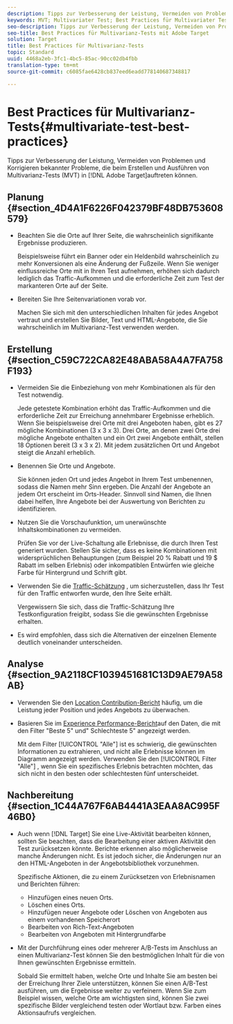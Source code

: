 ```yaml
---
description: Tipps zur Verbesserung der Leistung, Vermeiden von Problemen und Korrigieren bekannter Probleme, die beim Erstellen und Ausführen von Multivarianz-Test-Aktivitäten in Adobe Target auftreten könnten.
keywords: MVT; Multivariater Test; Best Practices für Multivariater Test; Best Practices für MVT; MVT-Kombinationen; MVT-Berichte
seo-description: Tipps zur Verbesserung der Leistung, Vermeiden von Problemen und Korrigieren bekannter Probleme, die beim Erstellen und Ausführen von Multivarianz-Test-Aktivitäten in Adobe Target auftreten könnten.
seo-title: Best Practices für Multivarianz-Tests mit Adobe Target
solution: Target
title: Best Practices für Multivarianz-Tests
topic: Standard
uuid: 4468a2eb-3fc1-4bc5-85ac-90cc02db4fbb
translation-type: tm+mt
source-git-commit: c6085fae6428cb837eed6eadd778140687348817

---
```



# Best Practices für Multivarianz-Tests{#multivariate-test-best-practices}

Tipps zur Verbesserung der Leistung, Vermeiden von Problemen und Korrigieren bekannter Probleme, die beim Erstellen und Ausführen von Multivarianz-Tests (MVT) in [!DNL Adobe Target]auftreten können.

## Planung {#section_4D4A1F6226F042379BF48DB753608579}

* Beachten Sie die Orte auf Ihrer Seite, die wahrscheinlich signifikante Ergebnisse produzieren.

   Beispielsweise führt ein Banner oder ein Heldenbild wahrscheinlich zu mehr Konversionen als eine Änderung der Fußzeile. Wenn Sie weniger einflussreiche Orte mit in Ihren Test aufnehmen, erhöhen sich dadurch lediglich das Traffic-Aufkommen und die erforderliche Zeit zum Test der markanteren Orte auf der Seite.
* Bereiten Sie Ihre Seitenvariationen vorab vor.

   Machen Sie sich mit den unterschiedlichen Inhalten für jedes Angebot vertraut und erstellen Sie Bilder, Text und HTML-Angebote, die Sie wahrscheinlich im Multivarianz-Test verwenden werden.

## Erstellung {#section_C59C722CA82E48ABA58A4A7FA758F193}

* Vermeiden Sie die Einbeziehung von mehr Kombinationen als für den Test notwendig.

   Jede getestete Kombination erhöht das Traffic-Aufkommen und die erforderliche Zeit zur Erreichung annehmbarer Ergebnisse erheblich. Wenn Sie beispielsweise drei Orte mit drei Angeboten haben, gibt es 27 mögliche Kombinationen (3 x 3 x 3). Drei Orte, an denen zwei Orte drei mögliche Angebote enthalten und ein Ort zwei Angebote enthält, stellen 18 Optionen bereit (3 x 3 x 2). Mit jedem zusätzlichen Ort und Angebot steigt die Anzahl erheblich.

* Benennen Sie Orte und Angebote.

   Sie können jeden Ort und jedes Angebot in Ihrem Test umbenennen, sodass die Namen mehr Sinn ergeben. Die Anzahl der Angebote an jedem Ort erscheint im Orts-Header. Sinnvoll sind Namen, die Ihnen dabei helfen, Ihre Angebote bei der Auswertung von Berichten zu identifizieren.

* Nutzen Sie die Vorschaufunktion, um unerwünschte Inhaltskombinationen zu vermeiden.

   Prüfen Sie vor der Live-Schaltung alle Erlebnisse, die durch Ihren Test generiert wurden. Stellen Sie sicher, dass es keine Kombinationen mit widersprüchlichen Behauptungen (zum Beispiel 20 % Rabatt und 19 $ Rabatt im selben Erlebnis) oder inkompatiblen Entwürfen wie gleiche Farbe für Hintergrund und Schrift gibt.

* Verwenden Sie die [Traffic-Schätzung](/help/c-activities/c-multivariate-testing/t-create-multivariate-test/traffic-estimator.md) , um sicherzustellen, dass Ihr Test für den Traffic entworfen wurde, den Ihre Seite erhält.

   Vergewissern Sie sich, dass die Traffic-Schätzung Ihre Testkonfiguration freigibt, sodass Sie die gewünschten Ergebnisse erhalten.
* Es wird empfohlen, dass sich die Alternativen der einzelnen Elemente deutlich voneinander unterscheiden.

## Analyse {#section_9A2118CF1039451681C13D9AE79A58AB}

* Verwenden Sie den [Location Contribution-Bericht](/help/c-reports/location-contribution-report.md) häufig, um die Leistung jeder Position und jedes Angebots zu überwachen.
* Basieren Sie im [Experience Performance-Bericht](/help/c-reports/experience-performance-report.md)auf den Daten, die mit den Filter &quot;Beste 5&quot; und&quot; Schlechteste 5&quot; angezeigt werden.

   Mit dem Filter [!UICONTROL &quot;Alle&quot;] ist es schwierig, die gewünschten Informationen zu extrahieren, und nicht alle Erlebnisse können im Diagramm angezeigt werden. Verwenden Sie den [!UICONTROL Filter &quot;Alle&quot;] , wenn Sie ein spezifisches Erlebnis betrachten möchten, das sich nicht in den besten oder schlechtesten fünf unterscheidet.

## Nachbereitung {#section_1C44A767F6AB4441A3EAA8AC995F46B0}

* Auch wenn [!DNL Target] Sie eine Live-Aktivität bearbeiten können, sollten Sie beachten, dass die Bearbeitung einer aktiven Aktivität den Test zurücksetzen könnte. Berichte erkennen also möglicherweise manche Änderungen nicht. Es ist jedoch sicher, die Änderungen nur an den HTML-Angeboten in der Angebotsbibliothek vorzunehmen.

   Spezifische Aktionen, die zu einem Zurücksetzen von Erlebnisnamen und Berichten führen:

   * Hinzufügen eines neuen Orts.
   * Löschen eines Orts.
   * Hinzufügen neuer Angebote oder Löschen von Angeboten aus einem vorhandenen Speicherort
   * Bearbeiten von Rich-Text-Angeboten
   * Bearbeiten von Angeboten mit Hintergrundfarbe

* Mit der Durchführung eines oder mehrerer A/B-Tests im Anschluss an einen Multivarianz-Test können Sie den bestmöglichen Inhalt für die von Ihnen gewünschten Ergebnisse ermitteln.

   Sobald Sie ermittelt haben, welche Orte und Inhalte Sie am besten bei der Erreichung Ihrer Ziele unterstützen, können Sie einen A/B-Test ausführen, um die Ergebnisse weiter zu verfeinern. Wenn Sie zum Beispiel wissen, welche Orte am wichtigsten sind, können Sie zwei spezifische Bilder vergleichend testen oder Wortlaut bzw. Farben eines Aktionsaufrufs vergleichen.

